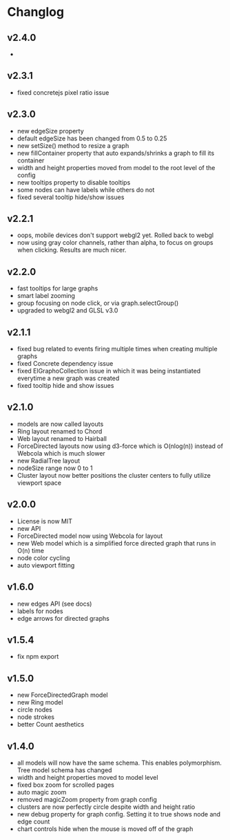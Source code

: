 # Changlog

## v2.4.0
* 

## v2.3.1
* fixed concretejs pixel ratio issue

## v2.3.0
* new edgeSize property
* default edgeSize has been changed from 0.5 to 0.25
* new setSize() method to resize a graph
* new fillContainer property that auto expands/shrinks a graph to fill its container
* width and height properties moved from model to the root level of the config
* new tooltips property to disable tooltips
* some nodes can have labels while others do not
* fixed several tooltip hide/show issues

## v2.2.1
* oops, mobile devices don't support webgl2 yet.  Rolled back to webgl
* now using gray color channels, rather than alpha, to focus on groups when clicking.  Results are much nicer.

## v2.2.0
* fast tooltips for large graphs
* smart label zooming
* group focusing on node click, or via graph.selectGroup()
* upgraded to webgl2 and GLSL v3.0

## v2.1.1
* fixed bug related to events firing multiple times when creating multiple graphs
* fixed Concrete dependency issue
* fixed ElGraphoCollection issue in which it was being instantiated everytime a new graph was created
* fixed tooltip hide and show issues

## v2.1.0
* models are now called layouts
* Ring layout renamed to Chord
* Web layout renamed to Hairball
* ForceDirected layouts now using d3-force which is O(nlog(n)) instead of Webcola which is much slower
* new RadialTree layout
* nodeSize range now 0 to 1
* Cluster layout now better positions the cluster centers to fully utilize viewport space

## v2.0.0
* License is now MIT
* new API
* ForceDirected model now using Webcola for layout
* new Web model which is a simplified force directed graph that runs in O(n) time
* node color cycling
* auto viewport fitting

## v1.6.0
* new edges API (see docs)
* labels for nodes
* edge arrows for directed graphs

## v1.5.4
* fix npm export

## v1.5.0
* new ForceDirectedGraph model
* new Ring model
* circle nodes
* node strokes
* better Count aesthetics

## v1.4.0
* all models will now have the same schema.  This enables polymorphism.  Tree model schema has changed
* width and height properties moved to model level
* fixed box zoom for scrolled pages
* auto magic zoom
* removed magicZoom property from graph config
* clusters are now perfectly circle despite width and height ratio
* new debug property for graph config.  Setting it to true shows node and edge count
* chart controls hide when the mouse is moved off of the graph